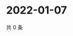 # 2022-01-07

共 0 条

<!-- BEGIN WEIBO -->
<!-- 最后更新时间 Fri Jan 07 2022 15:14:12 GMT+0800 (China Standard Time) -->

<!-- END WEIBO -->

